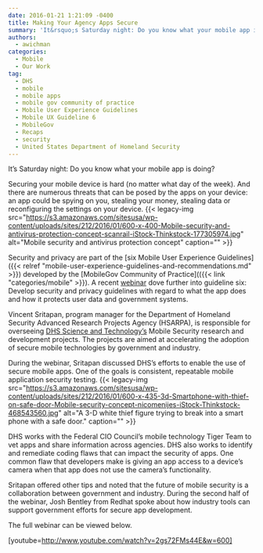 ```yaml
---
date: 2016-01-21 1:21:09 -0400
title: Making Your Agency Apps Secure
summary: 'It&rsquo;s Saturday night: Do you know what your mobile app is doing? Securing your mobile device is hard (no matter what day of the week). And there are numerous threats that can be posed by the apps on your device: an app could be spying on you, stealing your money, stealing data or reconfiguring the'
authors:
  - awichman
categories:
  - Mobile
  - Our Work
tag:
  - DHS
  - mobile
  - mobile apps
  - mobile gov community of practice
  - Mobile User Experience Guidelines
  - Mobile UX Guideline 6
  - MobileGov
  - Recaps
  - security
  - United States Department of Homeland Security
---
```


It’s Saturday night: Do you know what your mobile app is doing?

Securing your mobile device is hard (no matter what day of the week). And there are numerous threats that can be posed by the apps on your device: an app could be spying on you, stealing your money, stealing data or reconfiguring the settings on your device. {{< legacy-img src="https://s3.amazonaws.com/sitesusa/wp-content/uploads/sites/212/2016/01/600-x-400-Mobile-security-and-antivirus-protection-concept-scanrail-iStock-Thinkstock-177305974.jpg" alt="Mobile security and antivirus protection concept" caption="" >}} 

Security and privacy are part of the [six Mobile User Experience Guidelines]({{< relref "mobile-user-experience-guidelines-and-recommendations.md" >}}) developed by the [MobileGov Community of Practice](({{< link "categories/mobile" >}}). A recent [webinar](https://www.youtube.com/watch?v=2gs72FMs44E) dove further into guideline six: Develop security and privacy guidelines with regard to what the app does and how it protects user data and government systems.

Vincent Sritapan, program manager for the Department of Homeland Security Advanced Research Projects Agency (HSARPA), is responsible for overseeing [DHS Science and Technology&#8217;s](http://www.dhs.gov/science-and-technology/) Mobile Security research and development projects. The projects are aimed at accelerating the adoption of secure mobile technologies by government and industry.

During the webinar, Sritapan discussed DHS’s efforts to enable the use of secure mobile apps. One of the goals is consistent, repeatable mobile application security testing. {{< legacy-img src="https://s3.amazonaws.com/sitesusa/wp-content/uploads/sites/212/2016/01/600-x-435-3d-Smartphone-with-thief-on-safe-door-Mobile-security-concept-nicomenijes-iStock-Thinkstock-468543560.jpg" alt="A 3-D white thief figure trying to break into a smart phone with a safe door." caption="" >}} 

DHS works with the Federal CIO Council’s mobile technology Tiger Team to vet apps and share information across agencies. DHS also works to identify and remediate coding flaws that can impact the security of apps. One common flaw that developers make is giving an app access to a device’s camera when that app does not use the camera’s functionality.

Sritapan offered other tips and noted that the future of mobile security is a collaboration between government and industry. During the second half of the webinar, Josh Bentley from Redhat spoke about how industry tools can support government efforts for secure app development.

The full webinar can be viewed below.

[youtube=http://www.youtube.com/watch?v=2gs72FMs44E&w=600]